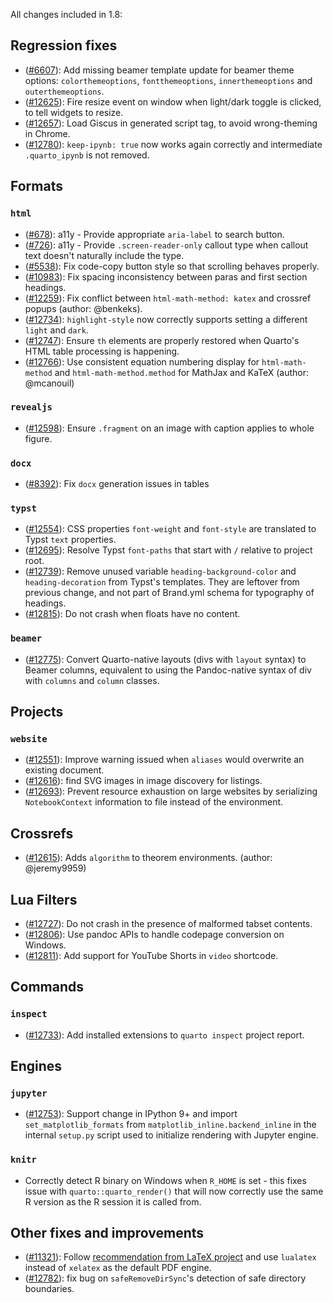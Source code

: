 All changes included in 1.8:

## Regression fixes

- ([#6607](https://github.com/quarto-dev/quarto-cli/issues/6607)): Add missing beamer template update for beamer theme options: `colorthemeoptions`, `fontthemeoptions`, `innerthemeoptions` and `outerthemeoptions`.
- ([#12625](https://github.com/quarto-dev/quarto-cli/pull/12625)): Fire resize event on window when light/dark toggle is clicked, to tell widgets to resize.
- ([#12657](https://github.com/quarto-dev/quarto-cli/pull/12657)): Load Giscus in generated script tag, to avoid wrong-theming in Chrome.
- ([#12780](https://github.com/quarto-dev/quarto-cli/issues/12780)): `keep-ipynb: true` now works again correctly and intermediate `.quarto_ipynb` is not removed.

## Formats

### `html`

- ([#678](https://github.com/quarto-dev/quarto-cli/issues/678)): a11y - Provide appropriate `aria-label` to search button.
- ([#726](https://github.com/quarto-dev/quarto-cli/issues/726)): a11y - Provide `.screen-reader-only` callout type when callout text doesn't naturally include the type.
- ([#5538](https://github.com/quarto-dev/quarto-cli/issues/5538)): Fix code-copy button style so that scrolling behaves properly.
- ([#10983](https://github.com/quarto-dev/quarto-cli/issues/10983)): Fix spacing inconsistency between paras and first section headings.
- ([#12259](https://github.com/quarto-dev/quarto-cli/issues/12259)): Fix conflict between `html-math-method: katex` and crossref popups (author: @benkeks).
- ([#12734](https://github.com/quarto-dev/quarto-cli/issues/12734)): `highlight-style` now correctly supports setting a different `light` and `dark`.
- ([#12747](https://github.com/quarto-dev/quarto-cli/issues/12747)): Ensure `th` elements are properly restored when Quarto's HTML table processing is happening.
- ([#12766](https://github.com/quarto-dev/quarto-cli/issues/12766)): Use consistent equation numbering display for `html-math-method` and `html-math-method.method` for MathJax and KaTeX (author: @mcanouil)

### `revealjs`

- ([#12598](https://github.com/quarto-dev/quarto-cli/pull/12598)): Ensure `.fragment` on an image with caption applies to whole figure.

### `docx`

- ([#8392](https://github.com/quarto-dev/quarto-cli/issues/8392)): Fix `docx` generation issues in tables

### `typst`

- ([#12554](https://github.com/quarto-dev/quarto-cli/pull/12554)): CSS properties `font-weight` and `font-style` are translated to Typst `text` properties.
- ([#12695](https://github.com/quarto-dev/quarto-cli/issues/12695)): Resolve Typst `font-paths` that start with `/` relative to project root.
- ([#12739](https://github.com/quarto-dev/quarto-cli/pull/12739)): Remove unused variable `heading-background-color` and `heading-decoration` from Typst's templates. They are leftover from previous change, and not part of Brand.yml schema for typography of headings.
- ([#12815](https://github.com/quarto-dev/quarto-cli/issues/12815)): Do not crash when floats have no content.

### `beamer`

- ([#12775](https://github.com/quarto-dev/quarto-cli/issues/12775)): Convert Quarto-native layouts (divs with `layout` syntax) to Beamer columns, equivalent to using the Pandoc-native syntax of div with `columns` and `column` classes.

## Projects

### `website`

- ([#12551](https://github.com/quarto-dev/quarto-cli/pull/12551)): Improve warning issued when `aliases` would overwrite an existing document.
- ([#12616](https://github.com/quarto-dev/quarto-cli/issues/12616)): find SVG images in image discovery for listings.
- ([#12693](https://github.com/quarto-dev/quarto-cli/issues/12693)): Prevent resource exhaustion on large websites by serializing `NotebookContext` information to file instead of the environment.

## Crossrefs

- ([#12615](https://github.com/quarto-dev/quarto-cli/pull/12615)): Adds `algorithm` to theorem environments. (author: @jeremy9959)

## Lua Filters

- ([#12727](https://github.com/quarto-dev/quarto-cli/issues/12727)): Do not crash in the presence of malformed tabset contents.
- ([#12806](https://github.com/quarto-dev/quarto-cli/pull/12806)): Use pandoc APIs to handle codepage conversion on Windows.
- ([#12811](https://github.com/quarto-dev/quarto-cli/pull/12811)): Add support for YouTube Shorts in `video` shortcode.

## Commands

### `inspect`

- ([#12733](https://github.com/quarto-dev/quarto-cli/issues/12733)): Add installed extensions to `quarto inspect` project report.

## Engines

### `jupyter`

- ([#12753](https://github.com/quarto-dev/quarto-cli/issues/12753)): Support change in IPython 9+ and import `set_matplotlib_formats` from `matplotlib_inline.backend_inline` in the internal `setup.py` script used to initialize rendering with Jupyter engine.

### `knitr`

- Correctly detect R binary on Windows when `R_HOME` is set - this fixes issue with `quarto::quarto_render()` that will now correctly use the same R version as the R session it is called from.

## Other fixes and improvements

- ([#11321](https://github.com/quarto-dev/quarto-cli/issues/11321)): Follow [recommendation from LaTeX project](https://latex-project.org/news/latex2e-news/ltnews40.pdf) and use `lualatex` instead of `xelatex` as the default PDF engine.
- ([#12782](https://github.com/quarto-dev/quarto-cli/pull/12782)): fix bug on `safeRemoveDirSync`'s detection of safe directory boundaries.
